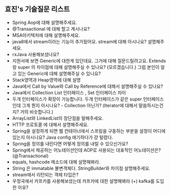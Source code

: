효진's 기술질문 리스트
---

- Spring Aop에 대해 설명해주세요.
- @Transactional 에 대해 할고 계시나요? 
- MSA아키텍처에 대해 설명해주세요.
- java8에서 stream이라는 기능이 추가됬어요. stream에 대해 아시나요? 설명해주세요.
- rxJava 사용해보셨나요? 
- 지원서에 보면 Generic에 대한게 있던데요. 그거에 대해 질문드릴려고요. Extends랑 super 의 차이점에 대해 설명해주실 수 있나요? (모르겠습니다.) 그럼 본인이 알고 있는 Generic에 대해 설명해주실 수 있나요?
- Stack영역과 Heap영역에 대해 설명
- Java에서 Call by Value와 Call by Reference에 대해서 설명해주실 수 있나요?
- Java에서 Collection List 인터페이스 , Set 인터페이스 차이 
- 두개 인터페이스가 확장이 가능합니다. 두개 인터페이스가 같은 super 인터페이스인데 그게 뭔지 아시나요? - Collection 아닌가? (Iterator에 대해서 말씀하시는건지? 거의 비슷합니다.)
- ArrayList와 LinkedList의 장단점을 말해주세요. 
- HTTP 프로토콜 에 대해서 설명해주세요. 
- Spring을 설정하게 되면 웹 컨테이너에서 스프링을 구동하는 부분을 설정이 어디에 있는지 아시나요? Java config 애기하다가 걍 털렸다.
- Spring을 정의를 내린다면 어떻게 정의를 내릴 수 있으신가요? 
- Spring에서 제공하는 어노테이션인데 AOP로 사용되는 대표적인 어노테이션은? (@Transactional)
- equals, hashcode 메소드에 대해 설명해봐라.
- String 은 immatable 불변객체다. StringBuilder와 차이점 설명해주세요.
- stream에서 리턴되는 객체 타입은?
- 우정국에서 카프카를 사용해보셨는데 카프카에 대한 설명해봐라 (+)  kafka를 도입한 이유?
